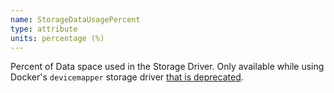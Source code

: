 ```yaml
---
name: StorageDataUsagePercent
type: attribute
units: percentage (%)
---
```


Percent of Data space used in the Storage Driver. Only available while using Docker's `devicemapper` storage driver [that is deprecated](https://docs.docker.com/storage/storagedriver/select-storage-driver/#supported-storage-drivers-per-linux-distribution).